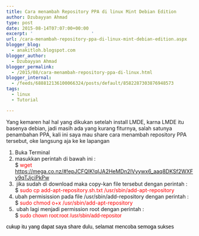 ```yaml
---
title: Cara menambah Repository PPA di linux Mint Debian Edition
author: Dzubayyan Ahmad
type: post
date: 2015-08-14T07:07:00+00:00
excerpt: '						'
url: /cara-menambah-repository-ppa-di-linux-mint-debian-edition.aspx
blogger_blog:
  - anakitloh.blogspot.com
blogger_author:
  - Dzubayyan Ahmad
blogger_permalink:
  - /2015/08/cara-menambah-repository-ppa-di-linux.html
blogger_internal:
  - /feeds/688812136100066324/posts/default/8582287303876948573
tags:
  - linux
  - Tutorial

---
```

Yang kemaren hal hal yang dikukan setelah install LMDE, karna LMDE itu basenya debian, jadi masih ada yang kurang fiturnya, salah satunya penambahan PPA, kali ini saya mau share cara menambah repository PPA tersebut, oke langsung aja ke ke lapangan

  1. Buka Terminal
  2. masukkan perintah di bawah ini : <tanpa tanda petik>  
    $ <span style="color: red;">wget https://mega.co.nz/#!epJCFQIK!qIJA2HeMDn2lVyywx6_aaq8DKSf2WXFy9qTJjciPkPw</span>
  3.  jika sudah di download maka copy-kan file tersebut dengan perintah :  
    $ <span style="color: red;">sudo cp add-apt-repository.sh.txt /usr/sbin/add-apt-repository</span>
  4. ubah permisission pada file /usr/sbin/add-repository dengan perintah :  
    $ <span style="color: red;">sudo chmod o+x /usr/sbin/add-apt-repository<a name="more"></a></span>
  5. <span style="color: red;"> </span>ubah lagi menjadi permission root dengan perintah :  
    $ <span style="font-family: Arial, Helvetica, sans-serif;"><span style="color: red;">sudo chown root:root /usr/sbin/add-repositor</span></span>

<span style="font-family: Arial, Helvetica, sans-serif;"><span style="color: red;"><span style="color: black;">cukup itu yang dapat saya share dulu, selamat mencoba semoga sukses</span> </span></span>